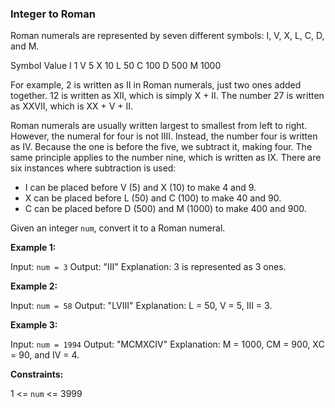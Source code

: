 ### Integer to Roman

Roman numerals are represented by seven different symbols: I, V, X, L, C, D, and M.

Symbol   Value
I        1
V        5
X        10
L        50
C        100
D        500
M        1000

For example, 2 is written as II in Roman numerals, just two ones added together. 12 is written as XII, which is simply X + II. The number 27 is written as XXVII, which is XX + V + II.

Roman numerals are usually written largest to smallest from left to right. However, the numeral for four is not IIII. Instead, the number four is written as IV. Because the one is before the five, we subtract it, making four. The same principle applies to the number nine, which is written as IX. There are six instances where subtraction is used:

- I can be placed before V (5) and X (10) to make 4 and 9. 
- X can be placed before L (50) and C (100) to make 40 and 90. 
- C can be placed before D (500) and M (1000) to make 400 and 900.

Given an integer `num`, convert it to a Roman numeral.

**Example 1:**

Input: `num = 3`
Output: "III"
Explanation: 3 is represented as 3 ones.

**Example 2:**

Input: `num = 58`
Output: "LVIII"
Explanation: L = 50, V = 5, III = 3.

**Example 3:**

Input: `num = 1994`
Output: "MCMXCIV"
Explanation: M = 1000, CM = 900, XC = 90, and IV = 4.

**Constraints:**

1 <= `num` <= 3999
